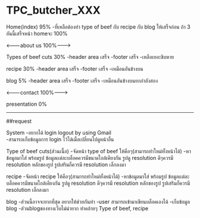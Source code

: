 # TPC_butcher_XXX
Home(index) 95%
-ที่เหลือต้องทำ type of beef กับ recipe กับ blog ให้เสร็จก่อน
 ถ้า 3 อันนี้เสร็จหน้า homeจะ 100%

<---about us 100%--->

Types of beef cuts 30%
-header area เสร็จ
-footer เสร็จ
-เหลือเยอะชิบหาย

recipe 30%
-header area เสร็จ
-footer เสร็จ
-เหมือนอันข้างบน

blog 5%
-header area เสร็จ
-footer เสร็จ
-เหมือนอันข้างบนยกกำลังสอง

<---contact 100%--->

presentation 0%


--------------------------------------------------------------------------------------------------------------------------------------------------------------------------------------------------

##request

System
-อยากได้ login logout by using Gmail\
-สามารถเก็บข้อมูลการ login ไว้ได้เมื่อเปลี่ยนไปดูหน้าอื่น

Type of beef cuts(ส่วนเนื้อ)
-จัดหน้า type of beef ให้คือๆ(สามารถทำใหม่ทั้งหน้าได้)
-หาข้อมูลมาใส่ พร้อมรูป
    ข้อมูลเเต่ละบล็อคควรมีขนาดใกล้เคียงกัน 
    รูปดู resolution ดีๆควรมี resolution หลักของรูป รูปเสริมก็ควรมี resolution เล็กลงมา 

recipe
-จัดหน้า recipe ให้คือๆ(สามารถทำใหม่ทั้งหน้าได้)
-หาข้อมูลมาใส่ พร้อมรูป
    ข้อมูลเเต่ละบล็อคควรมีขนาดใกล้เคียงกัน 
    รูปดู resolution ดีๆควรมี resolution หลักของรูป รูปเสริมก็ควรมี resolution เล็กลงมา 

blog
-ส่วนนี้อาจจะยากที่สุด อยากให้ช่วยกันทำ
-user สามารถเข้ามาเขียนบล็อคเองได้
-เก็บข้อมูล blog
-ส่วนblogของทางเว็บไม่น่ายาก ทำคล้ายๆ Type of beef, recipe

